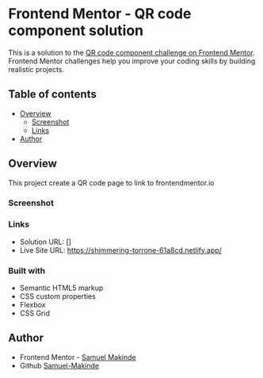 # Frontend Mentor - QR code component solution

This is a solution to the [QR code component challenge on Frontend Mentor](https://www.frontendmentor.io/challenges/qr-code-component-iux_sIO_H). Frontend Mentor challenges help you improve your coding skills by building realistic projects. 

## Table of contents

- [Overview](#overview)
  - [Screenshot](#screenshot)
  - [Links](#links)
- [Author](#author)

## Overview
This project create a QR code page to link to frontendmentor.io

### Screenshot


### Links
- Solution URL: []
- Live Site URL: https://shimmering-torrone-61a8cd.netlify.app/


### Built with
- Semantic HTML5 markup
- CSS custom properties
- Flexbox
- CSS Grid

## Author
- Frontend Mentor - [Samuel Makinde](https://www.frontendmentor.io/profile/Samuel-Makinde)
- Github [Samuel-Makinde](https://github.com/Samuel-Makinde)
